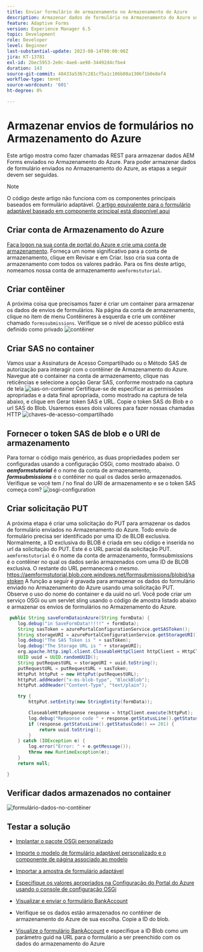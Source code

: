 ```yaml
---
title: Enviar formulário de armazenamento no Armazenamento do Azure
description: Armazenar dados de formulário no Armazenamento do Azure usando a API REST
feature: Adaptive Forms
version: Experience Manager 6.5
topic: Development
role: Developer
level: Beginner
last-substantial-update: 2023-08-14T00:00:00Z
jira: KT-13781
exl-id: 2bec5953-2e0c-4ae6-ae98-34492d4cfbe4
duration: 143
source-git-commit: 48433a5367c281cf5a1c106b08a1306f1b0e8ef4
workflow-type: tm+mt
source-wordcount: '601'
ht-degree: 0%

---
```


# Armazenar envios de formulários no Armazenamento do Azure

Este artigo mostra como fazer chamadas REST para armazenar dados AEM Forms enviados no Armazenamento do Azure.
Para poder armazenar dados de formulário enviados no Armazenamento do Azure, as etapas a seguir devem ser seguidas.

>[!NOTE]
>O código deste artigo não funciona com os componentes principais baseados em formulário adaptável. [O artigo equivalente para o formulário adaptável baseado em componente principal está disponível aqui](https://experienceleague.adobe.com/docs/experience-manager-learn/forms/prefill-form-with-data-attachments/introduction.html?lang=pt-BR)


## Criar conta de Armazenamento do Azure

[Faça logon na sua conta de portal do Azure e crie uma conta de armazenamento](https://learn.microsoft.com/en-us/azure/storage/common/storage-account-create?tabs=azure-portal#create-a-storage-account-1). Forneça um nome significativo para a conta de armazenamento, clique em Revisar e em Criar. Isso cria sua conta de armazenamento com todos os valores padrão. Para os fins deste artigo, nomeamos nossa conta de armazenamento `aemformstutorial`.


## Criar contêiner

A próxima coisa que precisamos fazer é criar um container para armazenar os dados de envios de formulários.
Na página da conta de armazenamento, clique no item de menu Contêineres à esquerda e crie um contêiner chamado `formssubmissions`. Verifique se o nível de acesso público está definido como privado
![contêiner](./assets/new-container.png)

## Criar SAS no container

Vamos usar a Assinatura de Acesso Compartilhado ou o Método SAS de autorização para interagir com o contêiner de Armazenamento do Azure.
Navegue até o container na conta de armazenamento, clique nas reticências e selecione a opção Gerar SAS, conforme mostrado na captura de tela
![sas-on-container](./assets/sas-on-container.png)
Certifique-se de especificar as permissões apropriadas e a data final apropriada, como mostrado na captura de tela abaixo, e clique em Gerar token SAS e URL. Copie o token SAS do Blob e o url SAS do Blob. Usaremos esses dois valores para fazer nossas chamadas HTTP
![chaves-de-acesso-compartilhado](./assets/shared-access-signature.png)


## Fornecer o token SAS de blob e o URI de armazenamento

Para tornar o código mais genérico, as duas propriedades podem ser configuradas usando a configuração OSGi, como mostrado abaixo. O _&#x200B;**aemformstutorial**&#x200B;_ é o nome da conta de armazenamento, _&#x200B;**formsubmissions**&#x200B;_ é o contêiner no qual os dados serão armazenados.
Verifique se você tem / no final do URI de armazenamento e se o token SAS começa com?
![osgi-configuration](./assets/azure-portal-osgi-configuration.png)


## Criar solicitação PUT

A próxima etapa é criar uma solicitação do PUT para armazenar os dados de formulário enviados no Armazenamento do Azure. Todo envio de formulário precisa ser identificado por uma ID de BLOB exclusiva. Normalmente, a ID exclusiva do BLOB é criada em seu código e inserida no url da solicitação do PUT.
Este é o URL parcial da solicitação PUT. `aemformstutorial` é o nome da conta de armazenamento, formsubmissions é o contêiner no qual os dados serão armazenados com uma ID de BLOB exclusiva. O restante do URL permanecerá o mesmo.
https://aemformstutorial.blob.core.windows.net/formsubmissions/blobid/sastoken
A função a seguir é gravada para armazenar os dados do formulário enviado no Armazenamento do Azure usando uma solicitação PUT. Observe o uso do nome do container e da uuid no url. Você pode criar um serviço OSGi ou um servlet sling usando o código de amostra listado abaixo e armazenar os envios de formulários no Armazenamento do Azure.

```java
 public String saveFormDatainAzure(String formData) {
    log.debug("in SaveFormData!!!!!" + formData);
    String sasToken = azurePortalConfigurationService.getSASToken();
    String storageURI = azurePortalConfigurationService.getStorageURI();
    log.debug("The SAS Token is " + sasToken);
    log.debug("The Storage URL is " + storageURI);
    org.apache.http.impl.client.CloseableHttpClient httpClient = HttpClientBuilder.create().build();
    UUID uuid = UUID.randomUUID();
    String putRequestURL = storageURI + uuid.toString();
    putRequestURL = putRequestURL + sasToken;
    HttpPut httpPut = new HttpPut(putRequestURL);
    httpPut.addHeader("x-ms-blob-type", "BlockBlob");
    httpPut.addHeader("Content-Type", "text/plain");

    try {
        httpPut.setEntity(new StringEntity(formData));

        CloseableHttpResponse response = httpClient.execute(httpPut);
        log.debug("Response code " + response.getStatusLine().getStatusCode());
        if (response.getStatusLine().getStatusCode() == 201) {
            return uuid.toString();
        }
    } catch (IOException e) {
        log.error("Error: " + e.getMessage());
        throw new RuntimeException(e);
    }
    return null;

}
```

## Verificar dados armazenados no container

![formulário-dados-no-contêiner](./assets/form-data-in-container.png)

## Testar a solução

* [Implantar o pacote OSGi personalizado](./assets/SaveAndFetchFromAzure.core-1.0.0-SNAPSHOT.jar)

* [Importe o modelo de formulário adaptável personalizado e o componente de página associado ao modelo](./assets/store-and-fetch-from-azure.zip)

* [Importar a amostra de formulário adaptável](./assets/bank-account-sample-form.zip)

* [Especifique os valores apropriados na Configuração do Portal do Azure usando o console de configuração OSGi](https://experienceleague.adobe.com/docs/experience-manager-learn/forms/some-useful-integrations/store-form-data-in-azure-storage.html?lang=pt-BR#provide-the-blob-sas-token-and-storage-uri)

* [Visualizar e enviar o formulário BankAccount](http://localhost:4502/content/dam/formsanddocuments/azureportalstorage/bankaccount/jcr:content?wcmmode=disabled)

* Verifique se os dados estão armazenados no contêiner de armazenamento do Azure de sua escolha. Copie a ID do blob.
* [Visualize o formulário BankAccount](http://localhost:4502/content/dam/formsanddocuments/azureportalstorage/bankaccount/jcr:content?wcmmode=disabled&amp;guid=dba8ac0b-8be6-41f2-9929-54f627a649f6) e especifique a ID Blob como um parâmetro guid na URL para o formulário a ser preenchido com os dados do armazenamento do Azure

